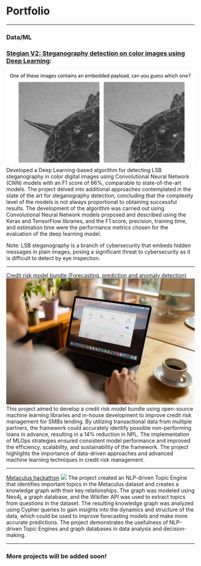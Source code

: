 # Portfolio

---

### Data/ML 

### [Stegian V2: Steganography detection on color images using Deep Learning](/projects/stegian/):
<img src="projects/stegian/imgs/1.png?raw=true"/>
Developed a Deep Learning-based algorithm for detecting LSB steganography in color digital images using Convolutional Neural Network (CNN) models with an F1 score of 66%, comparable to state-of-the-art models. The project delved into additional approaches contemplated in the state of the art for steganography detection, concluding that the complexity level of the models is not always proportional to obtaining successful results. The development of the algorithm was carried out using Convolutional Neural Network models proposed and described using the Keras and TensorFlow libraries, and the F1 score, precision, training time, and estimation time were the performance metrics chosen for the evaluation of the deep learning model.

Note: LSB steganography is a branch of cybersecurity that embeds hidden messages in plain images, posing a significant threat to cybersecurity as it is difficult to detect by eye inspection.

---
[Credit risk model bundle (Forecasting, prediction and anomaly detection)](/projects/creditRisk/)
<img src="images/projects/creditRisk/forecasting.jpg?raw=true"/>
This project aimed to develop a credit risk model bundle using open-source machine learning libraries and in-house development to improve credit risk management for SMBs lending. By utilizing transactional data from multiple partners, the framework could accurately identify possible non-performing loans in advance, resulting in a 14% reduction in NPL. The implementation of MLOps strategies ensured consistent model performance and improved the efficiency, scalability, and sustainability of the framework. The project highlights the importance of data-driven approaches and advanced machine learning techniques in credit risk management.

---
[Metaculus hackathon](/projects/metaculus/)
<img src="images/projects/metaculus.png?raw=true"/>
The project created an NLP-driven Topic Engine that identifies important topics in the Metaculus dataset and creates a knowledge graph with their key relationships. The graph was modeled using Neo4j, a graph database, and the Wikifier API was used to extract topics from questions in the dataset. The resulting knowledge graph was analyzed using Cypher queries to gain insights into the dynamics and structure of the data, which could be used to improve forecasting models and make more accurate predictions. The project demonstrates the usefulness of NLP-driven Topic Engines and graph databases in data analysis and decision-making.

---
### More projects will be added soon!
<!--
---
[Weather forecasting and extrapolation](/projects/weather/)
<img src="images/projects/weather.jpg?raw=true"/>

---

## Additional projects 

### Web scraping and algorithms
- [Algorithm analysis](/projects/algorithms/)
- [KardexApp](/projects/kardex/)

### Distributed systems
- [Parallel computing](/projects/parallel/)
- [UPBotnet: IoT Botnet development](/projects/UPBotnet/)
- [Analytica](/projects/analytica/)

### Utilities/Small apps
- [py2TeX](/projects/py2tex/) 
- [Secret santa](/projects/santa/)

---
-->


